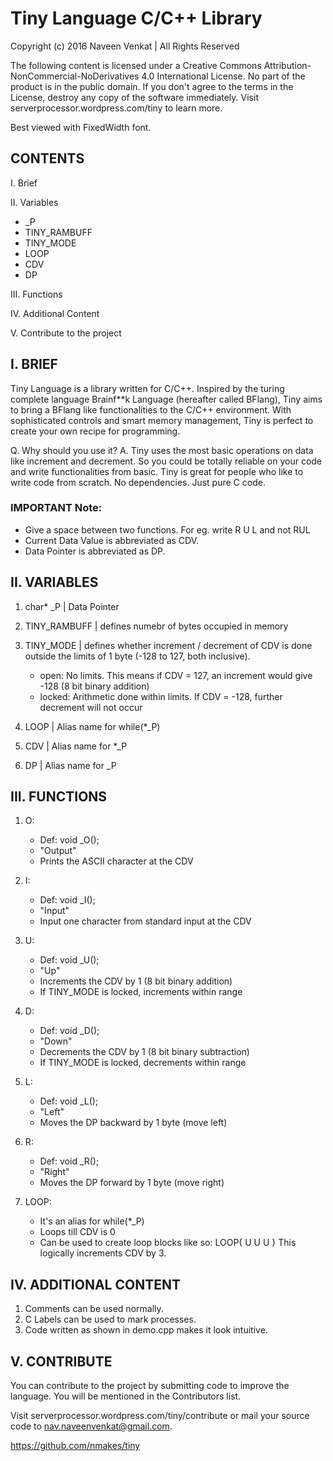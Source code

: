 # Tiny Language C/C++ Library

Copyright (c) 2016 Naveen Venkat | All Rights Reserved

The following content is licensed under a Creative Commons Attribution-NonCommercial-NoDerivatives 4.0 International License. No part of the product is in the public domain. If you don't agree to the terms in the License, destroy any copy of the software immediately. Visit serverprocessor.wordpress.com/tiny to learn more.

Best viewed with FixedWidth font.

## CONTENTS

I. Brief

II. Variables
* _P
* TINY_RAMBUFF
* TINY_MODE
* LOOP
* CDV
* DP

III. Functions

IV. Additional Content

V. Contribute to the project


## I. BRIEF


Tiny Language is a library written for C/C++. Inspired by the turing complete language Brainf**k Language (hereafter called BFlang), Tiny aims to bring a BFlang like functionalities to the C/C++ environment. With sophisticated controls and smart memory management, Tiny is perfect to create your own recipe for programming.

Q. Why should you use it?
A. Tiny uses the most basic operations on data like increment and decrement. So you could be totally reliable on your code and write functionalities from basic. Tiny is great for people who like to write code from scratch. No dependencies. Just pure C code.

### IMPORTANT Note:
- Give a space between two functions. For eg. write R U L and not RUL
- Current Data Value is abbreviated as CDV.
- Data Pointer is abbreviated as DP.


## II. VARIABLES

1. char* _P | Data Pointer

2. TINY_RAMBUFF | defines numebr of bytes occupied in memory

3. TINY_MODE | defines whether increment / decrement of CDV is done outside the limits of 1 byte (-128 to 127, both inclusive).
	- open: No limits. This means if CDV = 127, an increment would give -128 (8 bit binary addition)
	- locked: Arithmetic done within limits. If CDV = -128, further decrement will not occur

4. LOOP | Alias name for while(*_P)

5. CDV | Alias name for *_P

6. DP | Alias name for _P


## III. FUNCTIONS

1. O:
	- Def: void _O();
	- "Output"
	- Prints the ASCII character at the CDV
2. I:
	- Def: void _I();
	- "Input"
	- Input one character from standard input at the CDV

3. U:
	- Def: void _U();
	- "Up"
	- Increments the CDV by 1 (8 bit binary addition)
	- If TINY_MODE is locked, increments within range

4. D:
	- Def: void _D();
	- "Down"
	- Decrements the CDV by 1 (8 bit binary subtraction)
	- If TINY_MODE is locked, decrements within range

5. L:
	- Def: void _L();
	- "Left"
	- Moves the DP backward by 1 byte (move left)

6. R:
	- Def: void _R();
	- "Right"
	- Moves the DP forward by 1 byte (move right)

7. LOOP:
	- It's an alias for while(*_P)
	- Loops till CDV is 0
	- Can be used to create loop blocks like so:
		LOOP{ U U U }
		This logically increments CDV by 3.


## IV. ADDITIONAL CONTENT

1. Comments can be used normally.
2. C Labels can be used to mark processes.
3. Code written as shown in demo.cpp makes it look intuitive.


## V. CONTRIBUTE

You can contribute to the project by submitting code to improve the language. You will be mentioned in the Contributors list.

Visit serverprocessor.wordpress.com/tiny/contribute or mail your source code to nav.naveenvenkat@gmail.com.

https://github.com/nmakes/tiny
